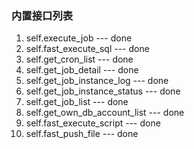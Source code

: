 ### 内置接口列表

1. self.execute_job --- done
2. self.fast_execute_sql --- done
3. self.get_cron_list --- done
4. self.get_job_detail --- done
5. self.get_job_instance_log --- done
6. self.get_job_instance_status --- done
7. self.get_job_list --- done
8. self.get_own_db_account_list --- done
9. self.fast_execute_script --- done
10. self.fast_push_file --- done
